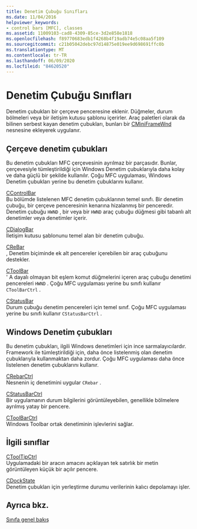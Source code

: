 ```yaml
---
title: Denetim Çubuğu Sınıfları
ms.date: 11/04/2016
helpviewer_keywords:
- control bars [MFC], classes
ms.assetid: 11009103-cad8-4309-85ce-3d2e858e1818
ms.openlocfilehash: f89770683edb1f4268b4f19adb74e5c08aa5f109
ms.sourcegitcommit: c21b05042debc97d14875e019ee9d698691ffc0b
ms.translationtype: MT
ms.contentlocale: tr-TR
ms.lasthandoff: 06/09/2020
ms.locfileid: "84620520"
---
```

# <a name="control-bar-classes"></a>Denetim Çubuğu Sınıfları

Denetim çubukları bir çerçeve penceresine eklenir. Düğmeler, durum bölmeleri veya bir iletişim kutusu şablonu içerirler. Araç paletleri olarak da bilinen serbest kayan denetim çubukları, bunları bir [CMiniFrameWnd](reference/cminiframewnd-class.md) nesnesine ekleyerek uygulanır.

## <a name="framework-control-bars"></a>Çerçeve denetim çubukları

Bu denetim çubukları MFC çerçevesinin ayrılmaz bir parçasıdır. Bunlar, çerçevesiyle tümleştirildiği için Windows Denetim çubuklarıyla daha kolay ve daha güçlü bir şekilde kullanılır. Çoğu MFC uygulaması, Windows Denetim çubukları yerine bu denetim çubuklarını kullanır.

[CControlBar](reference/ccontrolbar-class.md)<br/>
Bu bölümde listelenen MFC denetim çubuklarının temel sınıfı. Bir denetim çubuğu, bir çerçeve penceresinin kenarına hizalanmış bir penceredir. Denetim çubuğu `HWND` , bir veya bir `HWND` araç çubuğu düğmesi gibi tabanlı alt denetimler veya denetimler içerir.

[CDialogBar](reference/cdialogbar-class.md)<br/>
İletişim kutusu şablonunu temel alan bir denetim çubuğu.

[CReBar](reference/crebar-class.md)<br/>
, Denetim biçiminde ek alt pencereler içerebilen bir araç çubuğunu destekler.

[CToolBar](reference/ctoolbar-class.md)<br/>
' A dayalı olmayan bit eşlem komut düğmelerini içeren araç çubuğu denetimi pencereleri `HWND` . Çoğu MFC uygulaması yerine bu sınıfı kullanır `CToolBarCtrl` .

[CStatusBar](reference/cstatusbar-class.md)<br/>
Durum çubuğu denetim pencereleri için temel sınıf. Çoğu MFC uygulaması yerine bu sınıfı kullanır `CStatusBarCtrl` .

## <a name="windows-control-bars"></a>Windows Denetim çubukları

Bu denetim çubukları, ilgili Windows denetimleri için ince sarmalayıcılardır. Framework ile tümleştirildiği için, daha önce listelenmiş olan denetim çubuklarıyla kullanmaktan daha zordur. Çoğu MFC uygulaması daha önce listelenen denetim çubuklarını kullanır.

[CRebarCtrl](reference/crebarctrl-class.md)<br/>
Nesnenin iç denetimini uygular `CRebar` .

[CStatusBarCtrl](reference/cstatusbarctrl-class.md)<br/>
Bir uygulamanın durum bilgilerini görüntüleyebilen, genellikle bölmelere ayrılmış yatay bir pencere.

[CToolBarCtrl](reference/ctoolbarctrl-class.md)<br/>
Windows Toolbar ortak denetiminin işlevlerini sağlar.

## <a name="related-classes"></a>İlgili sınıflar

[CToolTipCtrl](reference/ctooltipctrl-class.md)<br/>
Uygulamadaki bir aracın amacını açıklayan tek satırlık bir metin görüntüleyen küçük bir açılır pencere.

[CDockState](reference/cdockstate-class.md)<br/>
Denetim çubukları için yerleştirme durumu verilerinin kalıcı depolamayı işler.

## <a name="see-also"></a>Ayrıca bkz.

[Sınıfa genel bakış](class-library-overview.md)
